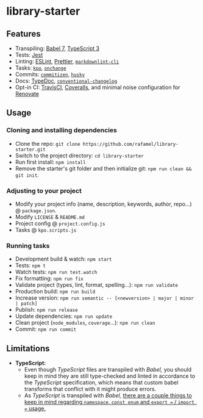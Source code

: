 # library-starter

<!-- [![Version](https://img.shields.io/npm/v/library-starter.svg)](https://www.npmjs.com/package/library-starter)
[![Build Status](https://img.shields.io/travis/rafamel/library-starter/master.svg)](https://travis-ci.org/rafamel/library-starter)
[![Coverage](https://img.shields.io/coveralls/rafamel/library-starter/master.svg)](https://coveralls.io/github/rafamel/library-starter)
[![Dependencies](https://img.shields.io/david/rafamel/library-starter.svg)](https://david-dm.org/rafamel/library-starter)
[![Vulnerabilities](https://img.shields.io/snyk/vulnerabilities/npm/library-starter.svg)](https://snyk.io/test/npm/library-starter)
[![License](https://img.shields.io/github/license/rafamel/library-starter.svg)](https://github.com/rafamel/library-starter/blob/master/LICENSE)
[![Types](https://img.shields.io/npm/types/library-starter.svg)](https://www.npmjs.com/package/library-starter)

<div align="center">
  <br />
  <br />
  <a href="https://www.npmjs.com/package/library-starter" target="_blank">
    <img alt="library-starter" width="350" src="https://raw.githubusercontent.com/rafamel/library-starter/master/assets/logo.png" />
  </a>
  <br />
  <br />
  <strong>A bells & whistles riseup based library starter</strong>
  <br />
  <br />
</div>

> A bells & whistles riseup based library starter.

## Install

[`npm install library-starter`](https://www.npmjs.com/package/library-starter)

## Motivation / Use cases | Documentation | Usage / Examples -->

## Features

* Transpiling: [Babel 7](https://babeljs.io/), [TypeScript 3](https://en.wikipedia.org/wiki/TypeScript)
* Tests: [Jest](https://jestjs.io/)
* Linting: [ESLint](https://github.com/eslint/eslint), [Prettier](https://github.com/prettier/prettier), [`markdownlint-cli`](https://github.com/igorshubovych/markdownlint-cli)
* Tasks: [`kpo`](https://github.com/rafamel/kpo), [`onchange`](https://github.com/Qard/onchange)
* Commits: [`commitizen`](https://github.com/commitizen/cz-cli), [`husky`](https://github.com/typicode/husky)
* Docs: [TypeDoc](https://github.com/TypeStrong/typedoc/), [`conventional-changelog`](https://github.com/conventional-changelog)
* Opt-in CI: [TravisCI](https://travis-ci.org/), [Coveralls](https://coveralls.io/), and minimal noise configuration for [Renovate](https://renovatebot.com/)

## Usage

### Cloning and installing dependencies

* Clone the repo: `git clone https://github.com/rafamel/library-starter.git`
* Switch to the project directory: `cd library-starter`
* Run first install: `npm install`
* Remove the starter's git folder and then initialize git: `npm run clean && git init`.

### Adjusting to your project

* Modify your project info (name, description, keywords, author, repo...) @ `package.json`.
* Modify `LICENSE` & `README.md`
* Project config @ `project.config.js`
* Tasks @ `kpo.scripts.js`

### Running tasks

* Development build & watch: `npm start`
* Tests: `npm t`
* Watch tests: `npm run test.watch`
* Fix formatting: `npm run fix`
* Validate project (types, lint, format, spelling...): `npm run validate`
* Production build: `npm run build`
* Increase version: `npm run semantic -- [<newversion> | major | minor | patch]`
* Publish: `npm run release`
* Update dependencies: `npm run update`
* Clean project (`node_modules`, `coverage`...): `npm run clean`
* Commit: `npm run commit`

## Limitations

* **TypeScript:**
  * Even though *TypeScript* files are transpiled with *Babel,* you should keep in mind they are still type-checked and linted in accordance to the *TypeScript* specification, which means that custom babel transforms that conflict with it might produce errors.
  * As *TypeScript* is transpiled with *Babel,* [there are a couple things to keep in mind regarding `namespace`, `const enum` and `export =` / `import =` usage.](https://babeljs.io/docs/en/babel-plugin-transform-typescript)
